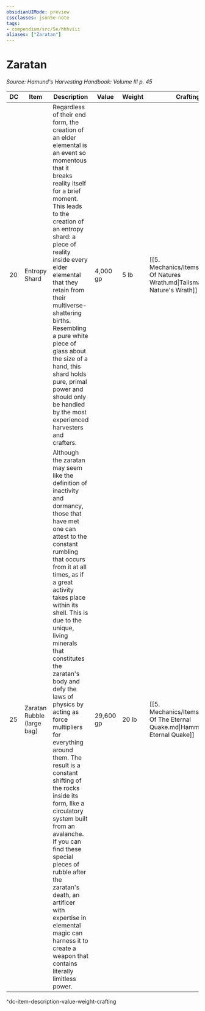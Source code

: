 ```yaml
---
obsidianUIMode: preview
cssclasses: json5e-note
tags:
- compendium/src/5e/hhhviii
aliases: ["Zaratan"]
---
```

# Zaratan
*Source: Hamund's Harvesting Handbook: Volume III p. 45* 

| DC | Item | Description | Value | Weight | Crafting |
|----|------|-------------|-------|--------|----------|
| 20 | Entropy Shard | Regardless of their end form, the creation of an elder elemental is an event so momentous that it breaks reality itself for a brief moment. This leads to the creation of an entropy shard: a piece of reality inside every elder elemental that they retain from their multiverse-shattering births. Resembling a pure white piece of glass about the size of a hand, this shard holds pure, primal power and should only be handled by the most experienced harvesters and crafters. | 4,000 gp | 5 lb | [[5. Mechanics/Items/Talisman Of Natures Wrath.md\|Talisman of Nature's Wrath]] |
| 25 | Zaratan Rubble (large bag) | Although the zaratan may seem like the definition of inactivity and dormancy, those that have met one can attest to the constant rumbling that occurs from it at all times, as if a great activity takes place within its shell. This is due to the unique, living minerals that constitutes the zaratan's body and defy the laws of physics by acting as force multipliers for everything around them. The result is a constant shifting of the rocks inside its form, like a circulatory system built from an avalanche. If you can find these special pieces of rubble after the zaratan's death, an artificer with expertise in elemental magic can harness it to create a weapon that contains literally limitless power. | 29,600 gp | 20 lb | [[5. Mechanics/Items/Hammer Of The Eternal Quake.md\|Hammer of the Eternal Quake]] |
^dc-item-description-value-weight-crafting